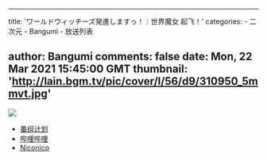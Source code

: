 
---
title: 'ワールドウィッチーズ発進しますっ！｜世界魔女 起飞！'
categories: 
    - 二次元
    - Bangumi
    - 放送列表

author: Bangumi
comments: false
date: Mon, 22 Mar 2021 15:45:00 GMT
thumbnail: 'http://lain.bgm.tv/pic/cover/l/56/d9/310950_5mmvt.jpg'
---

<div>   
<img src="http://lain.bgm.tv/pic/cover/l/56/d9/310950_5mmvt.jpg" referrerpolicy="no-referrer"><ul><li><a href="https://bangumi.tv/subject/310950">番组计划</a></li><li><a href="https://www.bilibili.com/bangumi/media/md28231931/">哔哩哔哩</a></li><li><a href="https://ch.nicovideo.jp/ww_takeoff">Niconico</a></li></ul>  
</div>
            